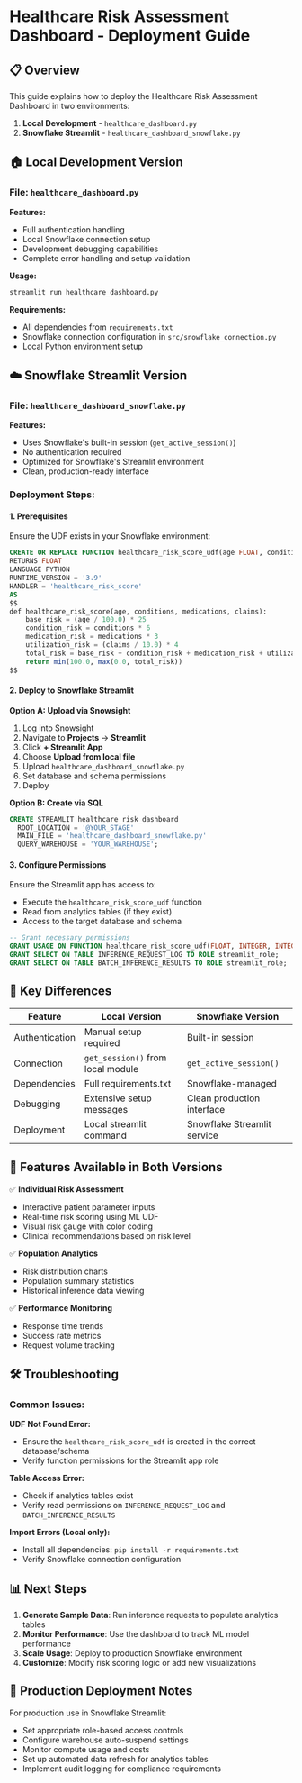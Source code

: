 # Healthcare Risk Assessment Dashboard - Deployment Guide

## 📋 Overview

This guide explains how to deploy the Healthcare Risk Assessment Dashboard in two environments:

1. **Local Development** - `healthcare_dashboard.py`
2. **Snowflake Streamlit** - `healthcare_dashboard_snowflake.py`

## 🏠 Local Development Version

### File: `healthcare_dashboard.py`

**Features:**
- Full authentication handling
- Local Snowflake connection setup
- Development debugging capabilities
- Complete error handling and setup validation

**Usage:**
```bash
streamlit run healthcare_dashboard.py
```

**Requirements:**
- All dependencies from `requirements.txt`
- Snowflake connection configuration in `src/snowflake_connection.py`
- Local Python environment setup

## ☁️ Snowflake Streamlit Version

### File: `healthcare_dashboard_snowflake.py`

**Features:**
- Uses Snowflake's built-in session (`get_active_session()`)
- No authentication required
- Optimized for Snowflake's Streamlit environment
- Clean, production-ready interface

### Deployment Steps:

#### 1. Prerequisites
Ensure the UDF exists in your Snowflake environment:
```sql
CREATE OR REPLACE FUNCTION healthcare_risk_score_udf(age FLOAT, conditions INTEGER, medications INTEGER, claims INTEGER)
RETURNS FLOAT
LANGUAGE PYTHON
RUNTIME_VERSION = '3.9'
HANDLER = 'healthcare_risk_score'
AS
$$
def healthcare_risk_score(age, conditions, medications, claims):
    base_risk = (age / 100.0) * 25
    condition_risk = conditions * 6
    medication_risk = medications * 3
    utilization_risk = (claims / 10.0) * 4
    total_risk = base_risk + condition_risk + medication_risk + utilization_risk
    return min(100.0, max(0.0, total_risk))
$$
```

#### 2. Deploy to Snowflake Streamlit

**Option A: Upload via Snowsight**
1. Log into Snowsight
2. Navigate to **Projects** → **Streamlit**
3. Click **+ Streamlit App**
4. Choose **Upload from local file**
5. Upload `healthcare_dashboard_snowflake.py`
6. Set database and schema permissions
7. Deploy

**Option B: Create via SQL**
```sql
CREATE STREAMLIT healthcare_risk_dashboard
  ROOT_LOCATION = '@YOUR_STAGE'
  MAIN_FILE = 'healthcare_dashboard_snowflake.py'
  QUERY_WAREHOUSE = 'YOUR_WAREHOUSE';
```

#### 3. Configure Permissions

Ensure the Streamlit app has access to:
- Execute the `healthcare_risk_score_udf` function
- Read from analytics tables (if they exist)
- Access to the target database and schema

```sql
-- Grant necessary permissions
GRANT USAGE ON FUNCTION healthcare_risk_score_udf(FLOAT, INTEGER, INTEGER, INTEGER) TO ROLE streamlit_role;
GRANT SELECT ON TABLE INFERENCE_REQUEST_LOG TO ROLE streamlit_role;
GRANT SELECT ON TABLE BATCH_INFERENCE_RESULTS TO ROLE streamlit_role;
```

## 🔄 Key Differences

| Feature | Local Version | Snowflake Version |
|---------|---------------|-------------------|
| Authentication | Manual setup required | Built-in session |
| Connection | `get_session()` from local module | `get_active_session()` |
| Dependencies | Full requirements.txt | Snowflake-managed |
| Debugging | Extensive setup messages | Clean production interface |
| Deployment | Local streamlit command | Snowflake Streamlit service |

## 🚀 Features Available in Both Versions

✅ **Individual Risk Assessment**
- Interactive patient parameter inputs
- Real-time risk scoring using ML UDF
- Visual risk gauge with color coding
- Clinical recommendations based on risk level

✅ **Population Analytics**
- Risk distribution charts
- Population summary statistics
- Historical inference data viewing

✅ **Performance Monitoring**
- Response time trends
- Success rate metrics
- Request volume tracking

## 🛠 Troubleshooting

### Common Issues:

**UDF Not Found Error:**
- Ensure the `healthcare_risk_score_udf` is created in the correct database/schema
- Verify function permissions for the Streamlit app role

**Table Access Error:**
- Check if analytics tables exist
- Verify read permissions on `INFERENCE_REQUEST_LOG` and `BATCH_INFERENCE_RESULTS`

**Import Errors (Local only):**
- Install all dependencies: `pip install -r requirements.txt`
- Verify Snowflake connection configuration

## 📊 Next Steps

1. **Generate Sample Data**: Run inference requests to populate analytics tables
2. **Monitor Performance**: Use the dashboard to track ML model performance
3. **Scale Usage**: Deploy to production Snowflake environment
4. **Customize**: Modify risk scoring logic or add new visualizations

## 🏥 Production Deployment Notes

For production use in Snowflake Streamlit:
- Set appropriate role-based access controls
- Configure warehouse auto-suspend settings
- Monitor compute usage and costs
- Set up automated data refresh for analytics tables
- Implement audit logging for compliance requirements